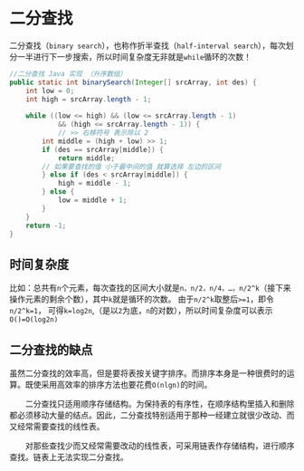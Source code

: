 # 二分查找

二分查找（``binary search``），也称作折半查找（``half-interval search``），每次划分一半进行下一步搜索，所以时间复杂度无非就是``while``循环的次数！


```java
//二分查找 Java 实现 （升序数组）
public static int binarySearch(Integer[] srcArray, int des) {
    int low = 0;
    int high = srcArray.length - 1;
 
    while ((low <= high) && (low <= srcArray.length - 1)
            && (high <= srcArray.length - 1)) {
            // >> 右移符号 表示除以 2
        int middle = (high + low) >> 1;
        if (des == srcArray[middle]) {
            return middle;
        // 如果要查找的值 小于最中间的值 就算选择 左边的区间
        } else if (des < srcArray[middle]) {
            high = middle - 1;
        } else {
            low = middle + 1;
        }
    }
    return -1;
}
```
## 时间复杂度

比如：总共有``n``个元素，每次查找的区间大小就是``n，n/2，n/4，…，n/2^k``（接下来操作元素的剩余个数），其中``k``就是循环的次数。
由于``n/2^k``取整后``>=1``，即令``n/2^k=1``，
可得``k=log2n``,（是以``2``为底，``n``的对数），所以时间复杂度可以表示``O()=O(log2n)``

## 二分查找的缺点

虽然二分查找的效率高，但是要将表按关键字排序。而排序本身是一种很费时的运算。既使采用高效率的排序方法也要花费``O(nlgn)``的时间。

　　二分查找只适用顺序存储结构。为保持表的有序性，在顺序结构里插入和删除都必须移动大量的结点。因此，二分查找特别适用于那种一经建立就很少改动、而又经常需要查找的线性表。

　　对那些查找少而又经常需要改动的线性表，可采用链表作存储结构，进行顺序查找。链表上无法实现二分查找。





